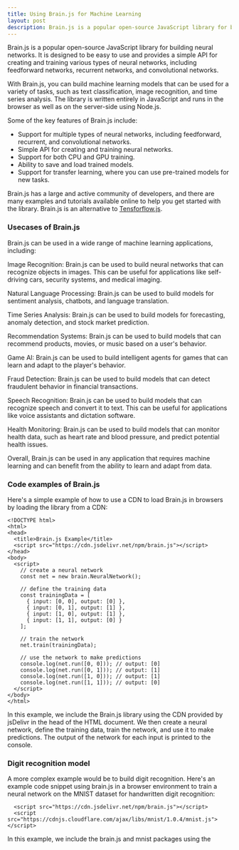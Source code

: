 ```yaml
---
title: Using Brain.js for Machine Learning
layout: post
description: Brain.js is a popular open-source JavaScript library for building neural networks useful for solving a wide range of problems.
---
```

Brain.js is a popular open-source JavaScript library for building neural networks. It is designed to be easy to use and provides a simple API for creating and training various types of neural networks, including feedforward networks, recurrent networks, and convolutional networks.

With Brain.js, you can build machine learning models that can be used for a variety of tasks, such as text classification, image recognition, and time series analysis. The library is written entirely in JavaScript and runs in the browser as well as on the server-side using Node.js.

Some of the key features of Brain.js include:
- Support for multiple types of neural networks, including feedforward, recurrent, and convolutional networks.
- Simple API for creating and training neural networks.
- Support for both CPU and GPU training.
- Ability to save and load trained models.
- Support for transfer learning, where you can use pre-trained models for new tasks.

Brain.js has a large and active community of developers, and there are many examples and tutorials available online to help you get started with the library. Brain.js is an alternative to [Tensforflow.js](/2023/04/11/Machine-learning-in-Javascript-using-TensorflowJS.html).

### Usecases of Brain.js
Brain.js can be used in a wide range of machine learning applications, including:

Image Recognition: Brain.js can be used to build neural networks that can recognize objects in images. This can be useful for applications like self-driving cars, security systems, and medical imaging.

Natural Language Processing: Brain.js can be used to build models for sentiment analysis, chatbots, and language translation.

Time Series Analysis: Brain.js can be used to build models for forecasting, anomaly detection, and stock market prediction.

Recommendation Systems: Brain.js can be used to build models that can recommend products, movies, or music based on a user's behavior.

Game AI: Brain.js can be used to build intelligent agents for games that can learn and adapt to the player's behavior.

Fraud Detection: Brain.js can be used to build models that can detect fraudulent behavior in financial transactions.

Speech Recognition: Brain.js can be used to build models that can recognize speech and convert it to text. This can be useful for applications like voice assistants and dictation software.

Health Monitoring: Brain.js can be used to build models that can monitor health data, such as heart rate and blood pressure, and predict potential health issues.

Overall, Brain.js can be used in any application that requires machine learning and can benefit from the ability to learn and adapt from data.

### Code examples of Brain.js
Here's a simple example of how to use a CDN to load Brain.js in browsers by loading the library from a CDN:

	<!DOCTYPE html>
	<html>
	<head>
	  <title>Brain.js Example</title>
	  <script src="https://cdn.jsdelivr.net/npm/brain.js"></script>
	</head>
	<body>
	  <script>
	    // create a neural network
	    const net = new brain.NeuralNetwork();
	
	    // define the training data
	    const trainingData = [
	      { input: [0, 0], output: [0] },
	      { input: [0, 1], output: [1] },
	      { input: [1, 0], output: [1] },
	      { input: [1, 1], output: [0] }
	    ];
	
	    // train the network
	    net.train(trainingData);
	
	    // use the network to make predictions
	    console.log(net.run([0, 0])); // output: [0]
	    console.log(net.run([0, 1])); // output: [1]
	    console.log(net.run([1, 0])); // output: [1]
	    console.log(net.run([1, 1])); // output: [0]
	  </script>
	</body>
	</html>
	
In this example, we include the Brain.js library using the CDN provided by jsDelivr in the head of the HTML document. We then create a neural network, define the training data, train the network, and use it to make predictions. The output of the network for each input is printed to the console.

### Digit recognition model

A more complex example would be to build digit recognition. Here's an example code snippet using brain.js in a browser environment to train a neural network on the MNIST dataset for handwritten digit recognition:

	  <script src="https://cdn.jsdelivr.net/npm/brain.js"></script>
	  <script src="https://cdnjs.cloudflare.com/ajax/libs/mnist/1.0.4/mnist.js"></script>
	  
In this example, we include the brain.js and mnist packages using the <script> tags from the CDN (Content Delivery Network). When you open this HTML file in a web browser, the browser will load brain.js and mnist packages from the CDN and execute the JavaScript code.  

	  <script>
	    // Load the MNIST dataset
	    const set = mnist.set(8000, 2000);

	    // Convert the dataset into suitable format for brain.js
	    const trainingData = set.training.map((data) => ({
	      input: data.input,
	      output: data.output,
	    }));
	    const testingData = set.test.map((data) => ({
	      input: data.input,
	      output: data.output,
	    }));

	    // Create a new neural network
	    const net = new brain.NeuralNetwork();

	    // Train the network
	    net.train(trainingData, {
	      log: true,
	      logPeriod: 100,
	    });

	    // Evaluate the network
	    const accuracy = net.test(testingData);
	    console.log('Accuracy:', accuracy);

	    // Make predictions on new data
	   const randomIndex = Math.floor(Math.random() * set.test.length);
	   const randomTestData = set.test[randomIndex];

	    console.log('New Image:');
	    console.log('Input:', newImage.input);
	    console.log('Predicted Output:', prediction);
	  </script>

The training part will take a few minutes, so you have to be patient when the data is loaded.  The training and evaluation process will be logged in the browser console, and the prediction results will also be displayed in the console.

Note: The browser environment may have certain limitations and security restrictions when it comes to loading external scripts or accessing local files. Make sure to adjust the code accordingly and consider the security implications of running machine learning code in a browser environment.
	
### Saving and Loading Models
Usually, model building and using/applying the model does not happen in the same script. Thus there is a need to save the built model and use it in another script/application. [Serialization](/2023/05/27/Serialization-in-Python-JavaScript.html) helps in storing the model and being used in other applications. In Brain.js, this can be done using two functions: toJSON and fromJSON. In the above example, we can store the mode built as a JSON object in a file. [Experiment in this notebook](/jsnb/#./examples/Decentralized-ML-Model-Storage.jsnb).

The model can also be stored in a decentralized platform like [IPFS](https://ipfs.tech/):
	
	const digitReconModel = JSON.stringify(net.toJSON());
	//Download the file, push to cloud or store it IPFS. The code below shows how to store it in IPFS:
	(async ()=>{
	   node = await Ipfs.create()
	  const results = await node.add(digitReconModel)
	  const cid = results['cid']
	  console.log("CID",cid)

	})();
	
This model can be loaded back and used:
	
	(async ()=>{
  		constant digitReconModelJSON='';
		const flow=node.cat();
		  for await(const chunk of flow){
			digitReconModelJSON += chunk.toString().split(",").map(x=>String.fromCharCode(parseInt(x))).join("");
		  }
		 digitReconModel = net.fromJSON(JSON.parse(digitReconModelJSON));
	})();
